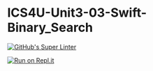 # ICS4U-Unit3-03-Swift-Binary_Search
[![GitHub's Super Linter](https://github.com/Sean-McLeod/ICS4U-Unit3-03-Swift-Binary_Search/workflows/GitHub's%20Super%20Linter/badge.svg)](https://github.com/Sean-McLeod/ICS4U-Unit3-03-Swift-Binary_Search/actions)

[![Run on Repl.it](https://repl.it/badge/github/Sean-McLeod/ICS4U-Unit3-03-Swift-Binary_Search)](https://repl.it/github/ICS4U-Unit3-03-Swift-Binary_Search)
